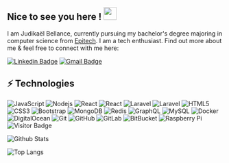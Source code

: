 ## Nice to see you here ! <img src="https://raw.githubusercontent.com/aemmadi/aemmadi/master/wave.gif" width="30px">

I am Judikaël Bellance, currently pursuing my bachelor's degree majoring in computer science from [Epitech](https://epitech.eu/). I am a tech enthusiast. Find out more about me & feel free to connect with me here:

[![Linkedin Badge](https://img.shields.io/badge/-judikaelbellance-blue?style=flat-square&logo=Linkedin&logoColor=white&link=https://www.linkedin.com/in/judikael-bellance/)](https://www.linkedin.com/in/judikael-bellance/)
[![Gmail Badge](https://img.shields.io/badge/-judikaelbellance@gmail.com-c14438?style=flat-square&logo=Gmail&logoColor=white&link=mailto:judikaelbellance@gmail.com)](mailto:judikaelbellance@gmail.com)

## ⚡ Technologies

![JavaScript](https://img.shields.io/badge/-JavaScript-black?style=flat-square&logo=javascript)
![Nodejs](https://img.shields.io/badge/-Node.JS-black?style=flat-square&logo=node.js)
![React](https://img.shields.io/badge/-React.JS-black?style=flat-square&logo=react)
![React](https://img.shields.io/badge/-ReactNative-black?style=flat-square&logo=react)
![Laravel](https://img.shields.io/badge/-Laravel-black?style=flat-square&logo=laravel)
![Laravel](https://img.shields.io/badge/-Symfony-black?style=flat-square&logo=symfony)
![HTML5](https://img.shields.io/badge/-HTML5-E34F26?style=flat-square&logo=html5&logoColor=white)
![CSS3](https://img.shields.io/badge/-CSS3-1572B6?style=flat-square&logo=css3)
![Bootstrap](https://img.shields.io/badge/-Bootstrap-563D7C?style=flat-square&logo=bootstrap)
![MongoDB](https://img.shields.io/badge/-MongoDB-black?style=flat-square&logo=mongodb)
![Redis](https://img.shields.io/badge/-Redis-black?style=flat-square&logo=Redis)
![GraphQL](https://img.shields.io/badge/-GraphQL-E10098?style=flat-square&logo=graphql)
![MySQL](https://img.shields.io/badge/-MySQL-black?style=flat-square&logo=mysql)
![Docker](https://img.shields.io/badge/-Docker-black?style=flat-square&logo=docker)
![DigitalOcean](https://img.shields.io/badge/-Digital%20Ocean-darkblue?style=flat-square&logo=digitalocean)
![Git](https://img.shields.io/badge/-Git-black?style=flat-square&logo=git)
![GitHub](https://img.shields.io/badge/-GitHub-181717?style=flat-square&logo=github)
![GitLab](https://img.shields.io/badge/-GitLab-FCA121?style=flat-square&logo=gitlab)
![BitBucket](https://img.shields.io/badge/-BitBucket-darkblue?style=flat-square&logo=bitbucket)
![Raspberry Pi](https://img.shields.io/badge/-Raspberry%20Pi-C51A4A?style=flat-square&logo=Raspberry-Pi)
![Visitor Badge](https://visitor-badge.laobi.icu/badge?page_id=jud3v.jud3v)


![Github Stats](https://github-readme-stats.vercel.app/api?username=jud3v2&count_private=true&show_icons=true&include_all_commits=true)

![Top Langs](https://github-readme-stats.vercel.app/api/top-langs/?username=jud3v&hide=TeX&layout=compact)
